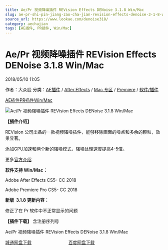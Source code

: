 ```yaml
---
title: Ae/Pr 视频降噪插件 REVision Effects DENoise 3.1.8 Win/Mac
slug: ae-pr-shi-pin-jiang-zao-cha-jian-revision-effects-denoise-3-1-8-win-mac
source_url: https://www.lookae.com/denoise318/
category: aechajian
tags: [AE插件, PR插件, Win/Mac]
---
```

# Ae/Pr 视频降噪插件 REVision Effects DENoise 3.1.8 Win/Mac

2018/05/10 11:05

作者：大众脸
分类：[AE插件](https://www.lookae.com/after-effects/aechajian/) / [After Effects](https://www.lookae.com/after-effects/) / [Mac 专区](https://www.lookae.com/mac-osx/) / [Premiere](https://www.lookae.com/qitarjcj/premierezy/) / [软件/插件](https://www.lookae.com/qitarjcj/)

[AE插件](https://www.lookae.com/tag/ae%e6%8f%92%e4%bb%b6/)[PR插件](https://www.lookae.com/tag/pr%e6%8f%92%e4%bb%b6/)[Win/Mac](https://www.lookae.com/tag/winmac/)

![Ae/Pr 视频降噪插件 REVision Effects DENoise 3.1.8 Win/Mac](https://www.lookae.com/wp-content/uploads/2014/02/DENoise.jpg "Ae/Pr 视频降噪插件 REVision Effects DENoise 3.1.8 Win/Mac-LookAE.com")

**【插件介绍】**

REVision 公司出品的一款视频降噪插件，能够移除画面的噪点和多余的颗粒，效果显著。

添加GPU加速和两个新的降噪模式，降噪处理速度提高4-5倍。

更多[官方介绍](http://www.revisionfx.com/products/denoise/overview/)

**软件支持 Win/Mac：**

Adobe After Effects CS5- CC 2018

Adobe Premiere Pro CS5- CC 2018

**新版  3.1.8 更新内容：**

修正了在 Pr 软件中不正常显示的问题

**【插件下载】** 含注册序列号

Ae/Pr 视频降噪插件 REVision Effects DENoise 3.1.8 Win/Mac

[城通网盘下载](https://lookae.ctfile.com/fs/680462-290149366)                              [百度网盘下载](https://pan.baidu.com/s/1nUB7Kmjvf0jkpVUak480dw)
